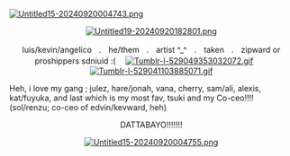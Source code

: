[![Untitled15-20240920004743.png](https://i.postimg.cc/tJLnGVf0/Untitled15-20240920004743.png)](https://postimg.cc/jn4SzCtv)
<p align="center"

[![Untitled19-20240920182801.png](https://i.postimg.cc/mgtnGQ28/Untitled19-20240920182801.png)](https://postimg.cc/ZWzH8vNd)
<p align="center"


luis/kevin/angelicoㅤ.ㅤhe/themㅤ.ㅤartist ^_^ㅤ.ㅤtakenㅤ.ㅤzipward or proshippers sdniuid :(
ㅤ[![Tumblr-l-529049353032072.gif](https://i.postimg.cc/CxqT2tXH/Tumblr-l-529049353032072.gif)](https://postimg.cc/PCTRp6tP)ㅤㅤ[![Tumblr-l-529041103885071.gif](https://i.postimg.cc/W4tvnzjz/Tumblr-l-529041103885071.gif)](https://postimg.cc/Y4cZ2pvB)

Heh, i love my gang ; julez, hare/jonah, vana, cherry, sam/ali, alexis, kat/fuyuka, and last which is my most fav, tsuki and my Co-ceo!!!! (sol/renzu; co-ceo of edvin/kevward, heh)
<p align="center"

DATTABAYO!!!!!!!
<p align="center"

[![Untitled15-20240920004755.png](https://i.postimg.cc/WzGR7B0B/Untitled15-20240920004755.png)](https://postimg.cc/N2jPsPJD)
<p align="center"